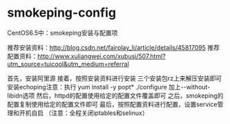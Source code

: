 # smokeping-config
CentOS6.5中：smokeping安装与配置项



推荐安装资料：http://blog.csdn.net/fairplay_li/article/details/45817095
推荐配置资料：http://www.xuliangwei.com/xubusi/507.html?utm_source=tuicool&utm_medium=referral


首先，安装阿里源
接着，按照安装资料进行安装
	三个安装包rz上来解压安装即可
	安装echoping注意：执行 yum install -y popt*
	                  ./configure 加上--without-libidn选项
然后，httpd的配置使用给定的配置文件覆盖即可
之后，smokeping的配置复制使用给定的配置文件即可
最后，按照配置资料进行配置，设置service管理和开机自启
（注意：全程关闭iptables和selinux）